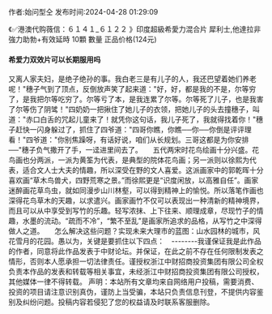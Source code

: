 <p>作者:始问型仝 发布时间:2024-04-28 01:29:09</p>
<p>《✅港澳代购薇信：６１４１_６１２２ 》印度超級希愛力混合片 犀利士,他達拉非 強力助勃+有效延時 10顆 數量 正品价格(124元) </p>
									<h4>希爱力双效片可以长期服用吗</h4><p>又离人家夫妇，是绝子绝孙的事。我白老三是有儿子的人，我还巴望着她们养老呢！"穗子气到了顶点，反倒放声笑了起来道："好，好，都是我的不是，尔等穷了，是我把尔等吃穷了。尔等亏了本，是我连累了尔等。尔等死了儿子，也是我害了尔等伤了阴骘！"四奶奶一把揪住了她儿子的衣领，把她儿子的头去撞穗子，叫道："赤口白舌的咒起儿童来了！就凭你这句话，我儿子死了，我就得找着你！"穗子赶快一闪身躲过了，抓住了四爷道："四哥你瞧，你瞧──你──你倒是评评理看！"四爷道："你别焦躁呀，有话好说，咱们从长规划。三哥这都是为你安排──"穗子负气撒开了手，一迳进里间去了。　　五代两宋时花鸟绘画十分兴盛。花鸟画也分两派，一派为黄筌为代表，是典型的院体花鸟画；另一派则以徐熙为代表，适合文人士大夫的情趣，所以深受在野的文人喜爱。这派画家中的郭乾晖十分喜欢画“草木鸟兽犬，四野荒寒之景。”而徐熙更是“识度闲放，以高雅自任”。画家迷醉画花草鸟虫，就如同漫步山川林壑，可以得到精神上的愉悦。所以落笔作画也深得花鸟草木的天趣，以求遣兴。画家画竹不仅可以表现出一种清新的精神境界，而且可以从中享受到写竹的乐趣。轻写浓抹、上下往来、顺理成章，尽现竹子的情趣，水墨的流动。“疏而不冷”，“繁不至乱”是画家所追求的品格，从写竹之中深得做人之道。　　怎么解决这些问题？实现未来大理市的蓝图：山水园林的城市，风花雪月的花园。愚以为，关键是要抓住以下四点：　--------我谨保证我是此作品的作者，同意将此作品发表于中财论坛。并保证，在此之前不存在任何限制发表之情形，否则本人愿承担一切法律责任。谨授权浙江中财招商投资集团有限公司全权负责本作品的发表和转载等相关事宜，未经浙江中财招商投资集团有限公司授权，其他媒体一律不得转载。				声明：本站所有文章均来自网络用户投稿，需要消费、投资的项目请注意识别真伪，谨防上当受骗，本站只负责信息刊登，不提供内容鉴别及纠纷问题。投稿内容若侵犯了您的权益请及时联系客服删除。				
